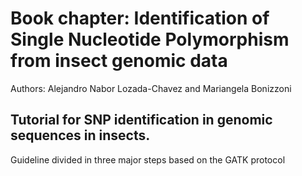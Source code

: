 # Book chapter: Identification of Single Nucleotide Polymorphism from insect genomic data

Authors: Alejandro Nabor Lozada-Chavez and Mariangela Bonizzoni


## Tutorial for SNP identification in genomic sequences in insects.


Guideline divided in three major steps based on the GATK protocol 

